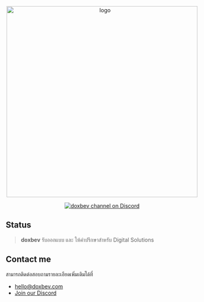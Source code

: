 <p align="center">
    <a href="https://doxbev.com/" target="_blank">
        <img width="500" src="https://doxbev.com/wp-content/uploads/2023/06/seoweb-lm-1024x512.png" alt="logo">
    </a>
</p>

<p align="center">
  <a href="https://discordapp.com/invite/HBherRA"><img src="https://img.shields.io/discord/1089172669745856524?label=join our discord&logo=discord&logoColor=white&style=for-the-badge" alt="doxbev channel on Discord"></a>
</p>

## Status

> **doxbev** รับออกแบบ และ ให้คำปรึกษาสำหรับ Digital Solutions

## Contact me

สามารถติดต่อสอบถามรายละเอียดเพิ่มเติมได้ที่

* hello@doxbev.com
* [Join our Discord](https://discord.gg/DmdbTra7SZ)
